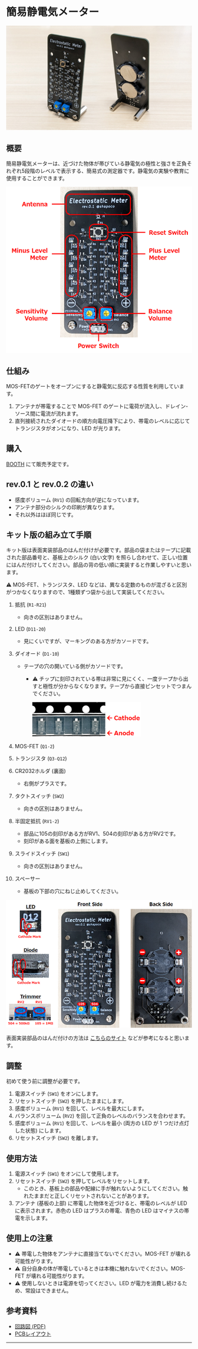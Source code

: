 # 簡易静電気メーター

![基板の写真](./img/cover.jpg)

## 概要

簡易静電気メーターは、近づけた物体が帯びている静電気の極性と強さを正負それぞれ5段階のレベルで表示する、簡易式の測定器です。静電気の実験や教育に使用することができます。

![各部の説明](./img/part_description.png)

## 仕組み

MOS-FETのゲートをオープンにすると静電気に反応する性質を利用しています。

1. アンテナが帯電することで MOS-FET のゲートに電荷が流入し、ドレイン-ソース間に電流が流れます。
2. 直列接続されたダイオードの順方向電圧降下により、帯電のレベルに応じてトランジスタがオンになり、LED が光ります。

## 購入

[BOOTH](https://shapoco.booth.pm/) にて販売予定です。

## rev.0.1 と rev.0.2 の違い

- 感度ボリューム (`RV1`) の回転方向が逆になっています。
- アンテナ部分のシルクの印刷が異なります。
- それ以外はほぼ同じです。

## キット版の組み立て手順

キット版は表面実装部品のはんだ付けが必要です。部品の袋またはテープに記載された部品番号と、基板上のシルク (白い文字) を照らし合わせて、正しい位置にはんだ付けしてください。部品の背の低い順に実装すると作業しやすいと思います。

:warning: MOS-FET、トランジスタ、LED などは、異なる定数のものが混ざると区別がつかなくなりますので、1種類ずつ袋から出して実装してください。

1. 抵抗 (`R1-R21`)
    - 向きの区別はありません。
2. LED (`D11-20`)
    - 見にくいですが、マーキングのある方がカソードです。
3. ダイオード (`D1-10`)
    - テープの穴の開いている側がカソードです。
        - :warning: チップに刻印されている帯は非常に見にくく、一度テープから出すと極性が分からなくなります。テープから直接ピンセットでつまんでください。
            
            ![ダイオードの向き](./img/diode_tape.png)

4. MOS-FET (`Q1-2`)
5. トランジスタ (`Q3-Q12`)
6. CR2032ホルダ (裏面)
    - 右側がプラスです。
7. タクトスイッチ (`SW2`)
    - 向きの区別はありません。
8. 半固定抵抗 (`RV1-2`)
    - 部品に105の刻印がある方がRV1、504の刻印がある方がRV2です。
    - 刻印がある面を基板の上側にします。
9. スライドスイッチ (`SW1`)
    - 向きの区別はありません。
10. スペーサー
    - 基板の下部の穴にねじ止めしてください。

![実装手順](./img/part_layout.png)

表面実装部品のはんだ付けの方法は [こちらのサイト](https://www.kogadenshi.co.jp/%E5%8D%8A%E7%94%B0%E4%BB%98%E3%81%91%E3%83%86%E3%82%AF%E3%83%8B%E3%83%83%E3%82%AF/%E8%A1%A8%E9%9D%A2%E5%AE%9F%E8%A3%85%E9%83%A8%E5%93%81-smd-%E3%81%AE%E5%8D%8A%E7%94%B0%E4%BB%98%E3%81%91/) などが参考になると思います。

## 調整

初めて使う前に調整が必要です。

1. 電源スイッチ (`SW1`) をオンにします。
2. リセットスイッチ (`SW2`) を押したままにします。
3. 感度ボリューム (`RV1`) を回して、レベルを最大にします。
4. バランスボリューム (`RV2`) を回して正負のレベルのバランスを合わせます。
5. 感度ボリューム (`RV1`) を回して、レベルを最小 (両方の LED が 1 つだけ点灯した状態) にします。
6. リセットスイッチ (`SW2`) を離します。

## 使用方法

1. 電源スイッチ (`SW1`) をオンにして使用します。
2. リセットスイッチ (`SW2`) を押してレベルをリセットします。
    - このとき、基板上の部品や配線に手が触れないようにしてください。触れたままだと正しくリセットされないことがあります。
3. アンテナ (基板の上部) に帯電した物体を近づけると、帯電のレベルが LED に表示されます。赤色の LED はプラスの帯電、青色の LED はマイナスの帯電を示します。

## 使用上の注意

- :warning: 帯電した物体をアンテナに直接当てないでください。MOS-FET が壊れる可能性がります。
- :warning: 自分自身の体が帯電しているときは本機に触れないでください。MOS-FET が壊れる可能性がります。
- :warning: 使用しないときは電源を切ってください。LED が電力を消費し続けるため、常設はできません。

## 参考資料

- [回路図 (PDF)](./schematic.pdf)
- [PCBレイアウト](./img/layout.png)

----